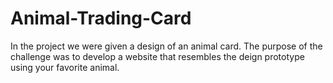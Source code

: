 # Animal-Trading-Card
In the project we were given a design of an animal card. The purpose of the challenge was to develop a website that resembles the deign prototype using your favorite animal.
